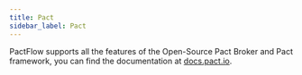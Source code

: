 ```yaml
---
title: Pact
sidebar_label: Pact
---
```


PactFlow supports all the features of the Open-Source Pact Broker and Pact framework, you can find the documentation at [docs.pact.io](https://docs.pact.io).
